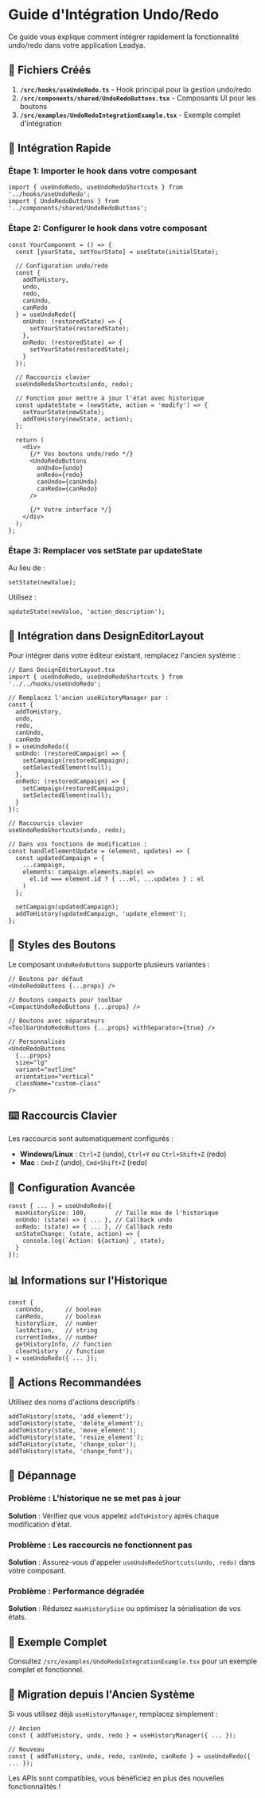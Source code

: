 # Guide d'Intégration Undo/Redo

Ce guide vous explique comment intégrer rapidement la fonctionnalité undo/redo dans votre application Leadya.

## 📁 Fichiers Créés

1. **`/src/hooks/useUndoRedo.ts`** - Hook principal pour la gestion undo/redo
2. **`/src/components/shared/UndoRedoButtons.tsx`** - Composants UI pour les boutons
3. **`/src/examples/UndoRedoIntegrationExample.tsx`** - Exemple complet d'intégration

## 🚀 Intégration Rapide

### Étape 1: Importer le hook dans votre composant

```tsx
import { useUndoRedo, useUndoRedoShortcuts } from '../hooks/useUndoRedo';
import { UndoRedoButtons } from '../components/shared/UndoRedoButtons';
```

### Étape 2: Configurer le hook dans votre composant

```tsx
const YourComponent = () => {
  const [yourState, setYourState] = useState(initialState);

  // Configuration undo/redo
  const {
    addToHistory,
    undo,
    redo,
    canUndo,
    canRedo
  } = useUndoRedo({
    onUndo: (restoredState) => {
      setYourState(restoredState);
    },
    onRedo: (restoredState) => {
      setYourState(restoredState);
    }
  });

  // Raccourcis clavier
  useUndoRedoShortcuts(undo, redo);

  // Fonction pour mettre à jour l'état avec historique
  const updateState = (newState, action = 'modify') => {
    setYourState(newState);
    addToHistory(newState, action);
  };

  return (
    <div>
      {/* Vos boutons undo/redo */}
      <UndoRedoButtons
        onUndo={undo}
        onRedo={redo}
        canUndo={canUndo}
        canRedo={canRedo}
      />
      
      {/* Votre interface */}
    </div>
  );
};
```

### Étape 3: Remplacer vos setState par updateState

Au lieu de :
```tsx
setState(newValue);
```

Utilisez :
```tsx
updateState(newValue, 'action_description');
```

## 🎯 Intégration dans DesignEditorLayout

Pour intégrer dans votre éditeur existant, remplacez l'ancien système :

```tsx
// Dans DesignEditorLayout.tsx
import { useUndoRedo, useUndoRedoShortcuts } from '../../hooks/useUndoRedo';

// Remplacez l'ancien useHistoryManager par :
const {
  addToHistory,
  undo,
  redo,
  canUndo,
  canRedo
} = useUndoRedo({
  onUndo: (restoredCampaign) => {
    setCampaign(restoredCampaign);
    setSelectedElement(null);
  },
  onRedo: (restoredCampaign) => {
    setCampaign(restoredCampaign);
    setSelectedElement(null);
  }
});

// Raccourcis clavier
useUndoRedoShortcuts(undo, redo);

// Dans vos fonctions de modification :
const handleElementUpdate = (element, updates) => {
  const updatedCampaign = {
    ...campaign,
    elements: campaign.elements.map(el => 
      el.id === element.id ? { ...el, ...updates } : el
    )
  };
  
  setCampaign(updatedCampaign);
  addToHistory(updatedCampaign, 'update_element');
};
```

## 🎨 Styles des Boutons

Le composant `UndoRedoButtons` supporte plusieurs variantes :

```tsx
// Boutons par défaut
<UndoRedoButtons {...props} />

// Boutons compacts pour toolbar
<CompactUndoRedoButtons {...props} />

// Boutons avec séparateurs
<ToolbarUndoRedoButtons {...props} withSeparator={true} />

// Personnalisés
<UndoRedoButtons
  {...props}
  size="lg"
  variant="outline"
  orientation="vertical"
  className="custom-class"
/>
```

## ⌨️ Raccourcis Clavier

Les raccourcis sont automatiquement configurés :

- **Windows/Linux** : `Ctrl+Z` (undo), `Ctrl+Y` ou `Ctrl+Shift+Z` (redo)
- **Mac** : `Cmd+Z` (undo), `Cmd+Shift+Z` (redo)

## 🔧 Configuration Avancée

```tsx
const { ... } = useUndoRedo({
  maxHistorySize: 100,        // Taille max de l'historique
  onUndo: (state) => { ... }, // Callback undo
  onRedo: (state) => { ... }, // Callback redo
  onStateChange: (state, action) => {
    console.log(`Action: ${action}`, state);
  }
});
```

## 📊 Informations sur l'Historique

```tsx
const {
  canUndo,      // boolean
  canRedo,      // boolean
  historySize,  // number
  lastAction,   // string
  currentIndex, // number
  getHistoryInfo, // function
  clearHistory  // function
} = useUndoRedo({ ... });
```

## 🎯 Actions Recommandées

Utilisez des noms d'actions descriptifs :

```tsx
addToHistory(state, 'add_element');
addToHistory(state, 'delete_element');
addToHistory(state, 'move_element');
addToHistory(state, 'resize_element');
addToHistory(state, 'change_color');
addToHistory(state, 'change_font');
```

## 🐛 Dépannage

### Problème : L'historique ne se met pas à jour
**Solution** : Vérifiez que vous appelez `addToHistory` après chaque modification d'état.

### Problème : Les raccourcis ne fonctionnent pas
**Solution** : Assurez-vous d'appeler `useUndoRedoShortcuts(undo, redo)` dans votre composant.

### Problème : Performance dégradée
**Solution** : Réduisez `maxHistorySize` ou optimisez la sérialisation de vos états.

## 📝 Exemple Complet

Consultez `/src/examples/UndoRedoIntegrationExample.tsx` pour un exemple complet et fonctionnel.

## 🔄 Migration depuis l'Ancien Système

Si vous utilisez déjà `useHistoryManager`, remplacez simplement :

```tsx
// Ancien
const { addToHistory, undo, redo } = useHistoryManager({ ... });

// Nouveau
const { addToHistory, undo, redo, canUndo, canRedo } = useUndoRedo({ ... });
```

Les APIs sont compatibles, vous bénéficiez en plus des nouvelles fonctionnalités !
